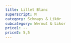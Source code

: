 ```yaml
---
title: Lillet Blanc
superscript: M
category: Schnaps & Likör
subcategory: Wermut & Likör
price1: --
price2: 5,5
---
```

